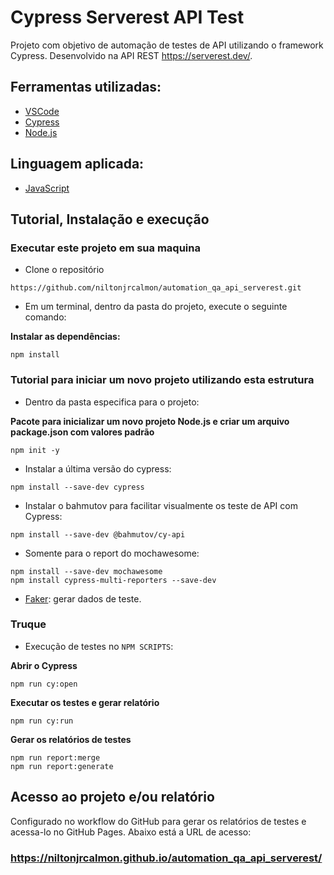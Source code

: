 # Cypress Serverest API Test
 
Projeto com objetivo de automação de testes de API utilizando o framework Cypress. Desenvolvido na API REST https://serverest.dev/.

## Ferramentas utilizadas:
- [VSCode](https://code.visualstudio.com/ "VSCode")
- [Cypress](https://www.npmjs.com/package/cypress "Cypress")
- [Node.js](https://nodejs.org/en/download "Node.Js")

## Linguagem aplicada:
- [JavaScript](https://developer.mozilla.org/pt-BR/docs/Web/JavaScript "JavaScript")
 
## Tutorial, Instalação e execução
 
### Executar este projeto em sua maquina

* Clone o repositório 
```
https://github.com/niltonjrcalmon/automation_qa_api_serverest.git
```
 
* Em um terminal, dentro da pasta do projeto, execute o seguinte comando:
 
**Instalar as dependências:**  
```
npm install
```
 
### Tutorial para iniciar um novo projeto utilizando esta estrutura
 
* Dentro da pasta especifica para o projeto:

**Pacote para inicializar um novo projeto Node.js e criar um arquivo package.json com valores padrão**
```
npm init -y 
```
 
* Instalar a última versão do cypress:
```
npm install --save-dev cypress
```
* Instalar o bahmutov para facilitar visualmente os teste de API com Cypress:
```
npm install --save-dev @bahmutov/cy-api
```
* Somente para o report do mochawesome:  
```
npm install --save-dev mochawesome
npm install cypress-multi-reporters --save-dev
```

- [Faker](https://github.com/faker-js/faker "Faker"): gerar dados de teste.


### Truque
 
* Execução de testes no `NPM SCRIPTS`:

**Abrir o Cypress**
```
npm run cy:open
```
**Executar os testes e gerar relatório**
```
npm run cy:run 
```
**Gerar os relatórios de testes**
```
npm run report:merge 
npm run report:generate 
```
 
## Acesso ao projeto e/ou relatório 
Configurado no workflow do GitHub para gerar os relatórios de testes e acessa-lo no GitHub Pages. Abaixo está a URL de acesso:

### https://niltonjrcalmon.github.io/automation_qa_api_serverest/

